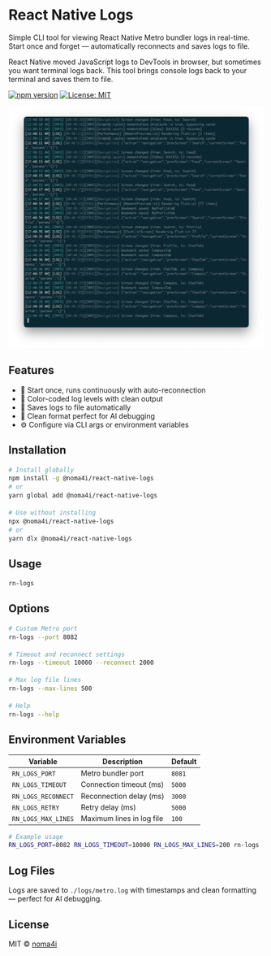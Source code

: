 # React Native Logs

Simple CLI tool for viewing React Native Metro bundler logs in real-time. Start once and forget — automatically reconnects and saves logs to file.

React Native moved JavaScript logs to DevTools in browser, but sometimes you want terminal logs back. This tool brings console logs back to your terminal and saves them to file.

[![npm version](https://badge.fury.io/js/react-native-logs.svg)](https://badge.fury.io/js/react-native-logs)
[![License: MIT](https://img.shields.io/badge/License-MIT-yellow.svg)](https://opensource.org/licenses/MIT)

![React Native Logs in action](assets/example.png)

## Features

- 🚀 Start once, runs continuously with auto-reconnection
- 🎨 Color-coded log levels with clean output
- 💾 Saves logs to file automatically
- 🤖 Clean format perfect for AI debugging
- ⚙️ Configure via CLI args or environment variables

## Installation

```bash
# Install globally
npm install -g @noma4i/react-native-logs
# or
yarn global add @noma4i/react-native-logs

# Use without installing
npx @noma4i/react-native-logs
# or
yarn dlx @noma4i/react-native-logs
```

## Usage

```bash
rn-logs
```

## Options

```bash
# Custom Metro port
rn-logs --port 8082

# Timeout and reconnect settings
rn-logs --timeout 10000 --reconnect 2000

# Max log file lines
rn-logs --max-lines 500

# Help
rn-logs --help
```

## Environment Variables

| Variable | Description | Default |
|----------|-------------|---------|
| `RN_LOGS_PORT` | Metro bundler port | `8081` |
| `RN_LOGS_TIMEOUT` | Connection timeout (ms) | `5000` |
| `RN_LOGS_RECONNECT` | Reconnection delay (ms) | `3000` |
| `RN_LOGS_RETRY` | Retry delay (ms) | `5000` |
| `RN_LOGS_MAX_LINES` | Maximum lines in log file | `100` |

```bash
# Example usage
RN_LOGS_PORT=8082 RN_LOGS_TIMEOUT=10000 RN_LOGS_MAX_LINES=200 rn-logs
```

## Log Files

Logs are saved to `./logs/metro.log` with timestamps and clean formatting — perfect for AI debugging.

## License

MIT © [noma4i](https://github.com/noma4i)
